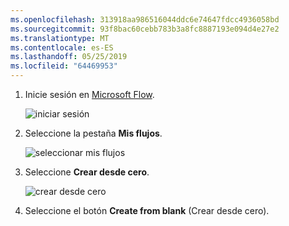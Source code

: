 ```yaml
---
ms.openlocfilehash: 313918aa986516044ddc6e74647fdcc4936058bd
ms.sourcegitcommit: 93f8bac60cebb783b3a8fc8887193e094d4e27e2
ms.translationtype: MT
ms.contentlocale: es-ES
ms.lasthandoff: 05/25/2019
ms.locfileid: "64469953"
---
```

1. Inicie sesión en [Microsoft Flow](https://flow.microsoft.com).
   
    ![iniciar sesión](media/modern-approvals/sign-in.png)
2. Seleccione la pestaña **Mis flujos**.
   
    ![seleccionar mis flujos](media/modern-approvals/select-my-flows.png)
3. Seleccione **Crear desde cero**.
   
    ![crear desde cero](media/modern-approvals/blank-template.png)

4. Seleccione el botón **Create from blank** (Crear desde cero).

